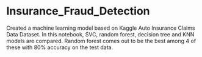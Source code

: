 # Insurance_Fraud_Detection
Created a machine learning model based on Kaggle Auto Insurance Claims Data Dataset. In this notebook, SVC, random forest, decision tree and KNN models are compared.
Random forest comes out to be the best among 4 of these with 80% accuracy on the test data.
